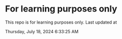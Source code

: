 # For learning purposes only
This repo is for learning purposes only.
Last updated at

Thursday, July 18, 2024 6:33:25 AM

